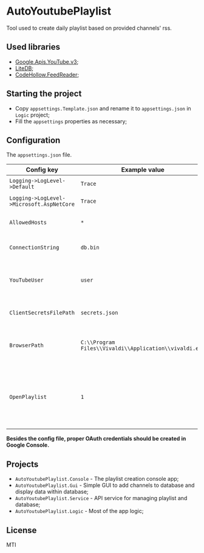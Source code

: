 # AutoYoutubePlaylist

Tool used to create daily playlist based on provided channels' rss.

## Used libraries

* [Google.Apis.YouTube.v3](https://www.nuget.org/packages/Google.Apis.YouTube.v3);
* [LiteDB](https://github.com/mbdavid/LiteDB);
* [CodeHollow.FeedReader](https://github.com/arminreiter/FeedReader);

## Starting the project

* Copy `appsettings.Template.json` and rename it to `appsettings.json` in `Logic` project;
* Fill the `appsettings` properties as necessary;

## Configuration

The `appsettings.json` file.

| Config key | Example value | Description |
|------------|---------------|-------------|
| `Logging->LogLevel->Default` | `Trace` | Default log level. |
| `Logging->LogLevel->Microsoft.AspNetCore` | `Trace` | Log level for AspNetCore. |
| `AllowedHosts` | `*` | List of allowed hosts. |
| `ConnectionString` | `db.bin` | Connection string for LiteDB. |
| `YouTubeUser` | `user` | Name of YouTube user to create playlists for. |
| `ClientSecretsFilePath` | `secrets.json` | Path to file with YT api secrets. |
| `BrowserPath` | `C:\\Program Files\\Vivaldi\\Application\\vivaldi.exe` | Path to browser that's opened with new playlist. |
| `OpenPlaylist` | `1` | Indicates whether new playlist should be opened - `1` for yes, other value for no. |

**Besides the config file, proper OAuth credentials should be created in Google Console.**

## Projects

* `AutoYoutubePlaylist.Console` - The playlist creation console app;
* `AutoYoutubePlaylist.Gui` - Simple GUI to add channels to database and display data within database;
* `AutoYoutubePlaylist.Service` - API service for managing playlist and database;
* `AutoYoutubePlaylist.Logic` - Most of the app logic;

## License

MTI
